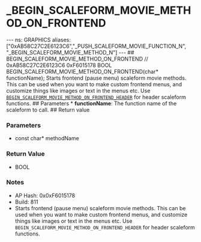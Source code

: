 # _BEGIN_SCALEFORM_MOVIE_METHOD_ON_FRONTEND

--- ns: GRAPHICS aliases: ["0xAB58C27C2E6123C6","_PUSH_SCALEFORM_MOVIE_FUNCTION_N", "_BEGIN_SCALEFORM_MOVIE_METHOD_N"] --- ## BEGIN_SCALEFORM_MOVIE_METHOD_ON_FRONTEND  // 0xAB58C27C2E6123C6 0xF6015178 BOOL BEGIN_SCALEFORM_MOVIE_METHOD_ON_FRONTEND(char* functionName);  Starts frontend (pause menu) scaleform movie methods. This can be used when you want to make custom frontend menus, and customize things like images or text in the menus etc.  Use [`BEGIN_SCALEFORM_MOVIE_METHOD_ON_FRONTEND_HEADER`](#_0xB9449845F73F5E9C) for header scaleform functions.  ## Parameters * **functionName**: The function name of the scaleform to call.  ## Return value

### Parameters
* const char* methodName

### Return Value
* BOOL

### Notes
* AP Hash: 0x0xF6015178
* Build: 811
* Starts frontend (pause menu) scaleform movie methods.
This can be used when you want to make custom frontend menus, and customize things like images or text in the menus etc.
Use `BEGIN_SCALEFORM_MOVIE_METHOD_ON_FRONTEND_HEADER` for header scaleform functions.

